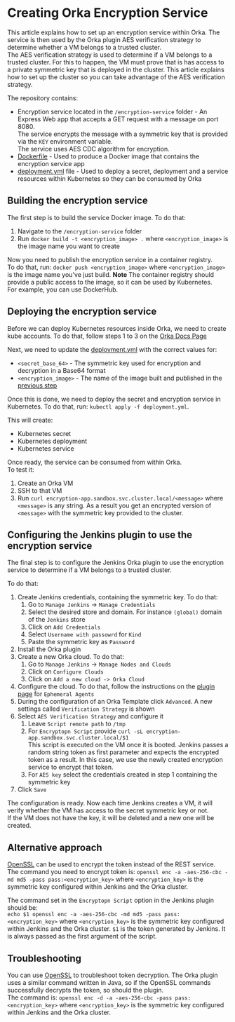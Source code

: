 # Creating Orka Encryption Service

This article explains how to set up an encryption service within Orka.
The service is then used by the Orka plugin AES verification strategy to determine whether a VM belongs to a trusted cluster.  
The AES verification strategy is used to determine if a VM belongs to a trusted cluster. For this to happen, the VM must prove that is has access to a private symmetric key that is deployed in the cluster. This article explains how to set up the cluster so you can take advantage of the AES verification strategy.

The repository contains:

- Encryption service located in the `/encryption-service` folder - An Express Web app that accepts a GET request with a message on port 8080.  
   The service encrypts the message with a symmetric key that is provided via the `KEY` environment variable.  
   The service uses AES CDC algorithm for encryption.
- [Dockerfile](/encryption-service/Dockerfile) - Used to produce a Docker image that contains the encryption service app
- [deployment.yml](deployment.yml) file - Used to deploy a secret, deployment and a service resources within Kubernetes so they can be consumed by Orka

## Building the encryption service

The first step is to build the service Docker image.
To do that:

1. Navigate to the `/encryption-service` folder
1. Run `docker build -t <encryption_image> .` where `<encryption_image>` is the image name you want to create

Now you need to publish the encryption service in a container registry.  
To do that, run: `docker push <encryption_image>` where `<encryption_image>` is the image name you've just build.
**Note** The container registry should provide a public access to the image, so it can be used by Kubernetes.  
For example, you can use DockerHub.

## Deploying the encryption service

Before we can deploy Kubernetes resources inside Orka, we need to create kube accounts.
To do that, follow steps 1 to 3 on the [Orka Docs Page][kube-account]

Next, we need to update the [deployment.yml](deployment.yml) with the correct values for:

- `<secret_base_64>` - The symmetric key used for encryption and decryption in a Base64 format
- `<encryption_image>` - The name of the image built and published in the [previous step](#building-the-encryption-service)

Once this is done, we need to deploy the secret and encryption service in Kubernetes.
To do that, run: `kubectl apply -f deployment.yml`.

This will create:

- Kubernetes secret
- Kubernetes deployment
- Kubernetes service

Once ready, the service can be consumed from within Orka.  
To test it:

1. Create an Orka VM
1. SSH to that VM
1. Run `curl encryption-app.sandbox.svc.cluster.local/<message>` where `<message>` is any string. As a result you get an encrypted version of `<message>` with the symmetric key provided to the cluster.

## Configuring the Jenkins plugin to use the encryption service

The final step is to configure the Jenkins Orka plugin to use the encryption service to determine if a VM belongs to a trusted cluster.

To do that:

1. Create Jenkins credentials, containing the symmetric key. To do that:
   1. Go to `Manage Jenkins` -> `Manage Credentials`
   1. Select the desired store and domain. For instance `(global)` domain of the `Jenkins` store
   1. Click on `Add Credentials`
   1. Select `Username with passowrd` for `Kind`
   1. Paste the symmetric key as `Password`
1. Install the Orka plugin
1. Create a new Orka cloud. To do that:
   1. Go to `Manage Jenkins` -> `Manage Nodes and Clouds`
   1. Click on `Configure Clouds`
   1. Click on `Add a new cloud -> Orka Cloud`
1. Configure the cloud. To do that, follow the instructions on the [plugin page][plugin-page] for `Ephemeral Agents`
1. During the configuration of an Orka Template click `Advanced`. A new settings called `Verification Strategy` is shown
1. Select `AES Verification Strategy` and configure it
   1. Leave `Script remote path` to `/tmp`
   1. For `Encryptopn Script` provide `curl -sL encryption-app.sandbox.svc.cluster.local/$1`  
      This script is executed on the VM once it is booted. Jenkins passes a random string token as first parameter and expects the encrypted token as a result. In this case, we use the newly created encryption service to encrypt that token.
   1. For `AES key` select the credentials created in step 1 containing the symmetric key
1. Click `Save`

The configuration is ready. Now each time Jenkins creates a VM, it will verify whether the VM has access to the secret symmetric key or not.  
If the VM does not have the key, it will be deleted and a new one will be created.

## Alternative approach

[OpenSSL][openssl] can be used to encrypt the token instead of the REST service.  
The command you need to encrypt token is: `openssl enc -a -aes-256-cbc -md md5 -pass pass:<encryption_key>` where `<encryption_key>` is the symmetric key configured within Jenkins and the Orka cluster.

The command set in the `Encryptopn Script` option in the Jenkins plugin should be:  
`echo $1 openssl enc -a -aes-256-cbc -md md5 -pass pass:<encryption_key>` where `<encryption_key>` is the symmetric key configured within Jenkins and the Orka cluster. `$1` is the token generated by Jenkins. It is always passed as the first argument of the script.

## Troubleshooting

You can use [OpenSSL][openssl] to troubleshoot token decryption. The Orka plugin uses a similar command written in Java, so if the OpenSSL commands successfully decrypts the token, so should the plugin.  
The command is: `openssl enc -d -a -aes-256-cbc -pass pass:<encryption_key>` where `<encryption_key>` is the symmetric key configured within Jenkins and the Orka cluster.

[kube-account]: https://orkadocs.macstadium.com/docs/tapping-into-kubernetes
[plugin-page]: https://plugins.jenkins.io/macstadium-orka/
[openssl]: https://www.openssl.org/
